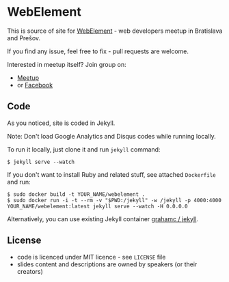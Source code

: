 WebElement
==========

This is source of site for [WebElement](http://webelement.sk) - web developers meetup in Bratislava and Prešov.

If you find any issue, feel free to fix - pull requests are welcome.

Interested in meetup itself? Join group on:

- [Meetup](http://meetup.com/webelement/)
- or [Facebook](https://facebook.com/groups/webelement)

## Code

As you noticed, site is coded in Jekyll.

Note: Don't load Google Analytics and Disqus codes while running locally.

To run it locally, just clone it and run `jekyll` command:

    $ jekyll serve --watch

If you don't want to install Ruby and related stuff, see attached `Dockerfile` and run:

    $ sudo docker build -t YOUR_NAME/webelement .
    $ sudo docker run -i -t --rm -v "$PWD:/jekyll" -w /jekyll -p 4000:4000 YOUR_NAME/webelement:latest jekyll serve --watch -H 0.0.0.0

Alternatively, you can use existing Jekyll container [grahamc / jekyll](https://registry.hub.docker.com/u/grahamc/jekyll/).

## License

- code is licenced under MIT licence - see `LICENSE` file
- slides content and descriptions are owned by speakers (or their creators)